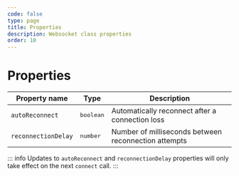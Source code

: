 ```yaml
---
code: false
type: page
title: Properties
description: Websocket class properties
order: 10
---
```


# Properties

| Property name        | Type     | Description          |
| -------------------- | -------- | ---------------------|
| `autoReconnect`      | <pre>boolean</pre> | Automatically reconnect after a connection loss    |
| `reconnectionDelay`  | <pre>number</pre>  | Number of milliseconds between reconnection attempts         |

::: info
Updates to `autoReconnect` and `reconnectionDelay` properties will only take effect on the next `connect` call.
:::